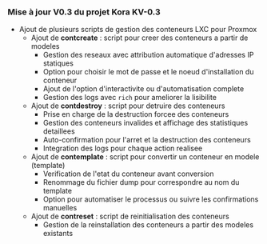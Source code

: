 ### Mise à jour **V0.3** du projet Kora **KV-0.3**

- Ajout de plusieurs scripts de gestion des conteneurs LXC pour Proxmox
  - Ajout de **contcreate** : script pour creer des conteneurs a partir de modeles
    - Gestion des reseaux avec attribution automatique d'adresses IP statiques
    - Option pour choisir le mot de passe et le noeud d'installation du conteneur
    - Ajout de l'option d'interactivite ou d'automatisation complete
    - Gestion des logs avec `rich` pour ameliorer la lisibilite
  - Ajout de **contdestroy** : script pour detruire des conteneurs
    - Prise en charge de la destruction forcee des conteneurs
    - Gestion des conteneurs invalides et affichage des statistiques detaillees
    - Auto-confirmation pour l'arret et la destruction des conteneurs
    - Integration des logs pour chaque action realisee
  - Ajout de **contemplate** : script pour convertir un conteneur en modele (template)
    - Verification de l'etat du conteneur avant conversion
    - Renommage du fichier dump pour correspondre au nom du template
    - Option pour automatiser le processus ou suivre les confirmations manuelles
  - Ajout de **contreset** : script de reinitialisation des conteneurs
    - Gestion de la reinstallation des conteneurs a partir des modeles existants
